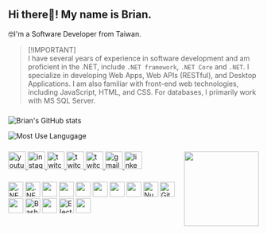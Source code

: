 ## Hi there👋! My name is Brian.

🤓I'm a Software Developer from Taiwan.

> [!IMPORTANT]\
> I have several years of experience in software development and am proficient in the .NET, include `.NET framework`, `.NET Core` and `.NET`.
I specialize in developing Web Apps, Web APIs (RESTful), and Desktop Applications.
I am also familiar with front-end web technologies, including JavaScript, HTML, and CSS.
For databases, I primarily work with MS SQL Server.

###

![Brian's GitHub stats](https://github-readme-stats.vercel.app/api?username=dpi627&hide=contribs,prs&show_icons=true&theme=nightowl&width=320)

![Most Use Langugage](https://github-readme-stats.vercel.app/api/top-langs?username=dpi627&hide_title=false&layout=compact&card_width=320&langs_count=6&theme=nightowl&hide_border=false)

###

<img align="right" height="150" src="https://i.gifer.com/1kc1.gif"  />

###

<div align="left">
    <a href="https://medium.com/@dpi.studio">
        <img src="https://img.shields.io/static/v1?message=Medium&logo=medium&label=&color=FFFFFF&logoColor=black&labelColor=&style=for-the-badge" height="35" alt="youtube logo"  />
    </a>
    <a href="https://www.flickr.com/photos/dpi/albums">
        <img src="https://img.shields.io/static/v1?message=flickr&logo=flickr&label=&color=1850A2&logoColor=FB0083&labelColor=&style=for-the-badge" height="35" alt="instagram logo"  />
    </a>
    <a href="https://dpicode.blogspot.com/">
        <img src="https://img.shields.io/static/v1?message=blogger&logo=blogger&label=&color=F27B22&logoColor=white&labelColor=&style=for-the-badge" height="35" alt="twitch logo"  />
    </a>
    <a href="https://dpicode.blogspot.com/">
        <img src="https://img.shields.io/static/v1?message=personal&logo=blogger&label=&color=739C25&logoColor=white&labelColor=&style=for-the-badge" height="35" alt="twitch logo"  />
    </a>
    <a href="https://dpicode.blogspot.com/">
        <img src="https://img.shields.io/static/v1?message=wedding&logo=blogger&label=&color=E08DCE&logoColor=white&labelColor=&style=for-the-badge" height="35" alt="twitch logo"  />
    </a>
    <a href="mailto:dpi.studio@gmail.com">
        <img src="https://img.shields.io/static/v1?message=Gmail&logo=gmail&label=&color=D14836&logoColor=white&labelColor=&style=for-the-badge" height="35" alt="gmail logo"  />
    </a>
    <a href="https://www.linkedin.com/in/brian-lee-0b196485">
        <img src="https://img.shields.io/static/v1?message=LinkedIn&logo=linkedin&label=&color=0077B5&logoColor=white&labelColor=&style=for-the-badge" height="35" alt="linkedin logo"  />
    </a>
</div>

###

<div align="left">
    <img src="https://cdn.jsdelivr.net/gh/devicons/devicon/icons/dotnetcore/dotnetcore-original.svg" height="30" alt=".NET Core logo" />
    <img src="https://cdn.jsdelivr.net/gh/devicons/devicon/icons/dot-net/dot-net-original.svg" height="30" alt=".NET logo" />
    <img src="https://cdn.jsdelivr.net/gh/devicons/devicon/icons/csharp/csharp-original.svg" height="30" />
    <img src="https://cdn.jsdelivr.net/gh/devicons/devicon/icons/javascript/javascript-original.svg" height="30" />
    <img src="https://cdn.jsdelivr.net/gh/devicons/devicon/icons/vuejs/vuejs-original.svg" height="30" />
    <img src="https://cdn.jsdelivr.net/gh/devicons/devicon/icons/html5/html5-original.svg" height="30" />
    <img src="https://cdn.jsdelivr.net/gh/devicons/devicon/icons/css3/css3-original.svg" height="30" />
    <img src="https://cdn.jsdelivr.net/gh/devicons/devicon/icons/bootstrap/bootstrap-original.svg" height="30" />
    <img src="https://cdn.jsdelivr.net/gh/devicons/devicon/icons/nuget/nuget-original.svg" height="30" alt="NuGet logo" />
    <img src="https://cdn.jsdelivr.net/gh/devicons/devicon/icons/git/git-original.svg" height="30" alt="Git logo" />
    <img src="https://cdn.jsdelivr.net/gh/devicons/devicon/icons/jquery/jquery-original.svg" height="30" />
    <img src="https://cdn.jsdelivr.net/gh/devicons/devicon/icons/bash/bash-original.svg" height="30" alt="Bash logo" />
    <img src="https://cdn.jsdelivr.net/gh/devicons/devicon/icons/python/python-original.svg" height="30" />
    <img src="https://cdn.jsdelivr.net/gh/devicons/devicon/icons/electron/electron-original.svg" height="30" alt="Electron logo" />
    <img src="https://cdn.jsdelivr.net/gh/devicons/devicon/icons/docker/docker-original.svg" height="30" />
</div>

###
              